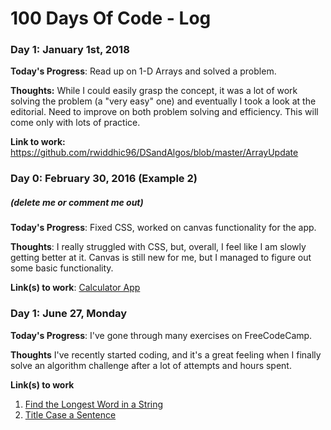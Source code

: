 # 100 Days Of Code - Log

### Day 1: January 1st, 2018 

**Today's Progress**: Read up on 1-D Arrays and solved a problem.

**Thoughts:** While I could easily grasp the concept, it was a lot of work solving the problem (a "very easy" one) and eventually I took a look at the editorial. Need to improve on both problem solving and efficiency. This will come only with lots of practice. 

**Link to work:** https://github.com/rwiddhic96/DSandAlgos/blob/master/ArrayUpdate

### Day 0: February 30, 2016 (Example 2)
##### (delete me or comment me out)

**Today's Progress**: Fixed CSS, worked on canvas functionality for the app.

**Thoughts**: I really struggled with CSS, but, overall, I feel like I am slowly getting better at it. Canvas is still new for me, but I managed to figure out some basic functionality.

**Link(s) to work**: [Calculator App](http://www.example.com)


### Day 1: June 27, Monday

**Today's Progress**: I've gone through many exercises on FreeCodeCamp.

**Thoughts** I've recently started coding, and it's a great feeling when I finally solve an algorithm challenge after a lot of attempts and hours spent.

**Link(s) to work**
1. [Find the Longest Word in a String](https://www.freecodecamp.com/challenges/find-the-longest-word-in-a-string)
2. [Title Case a Sentence](https://www.freecodecamp.com/challenges/title-case-a-sentence)
